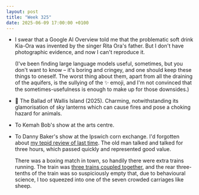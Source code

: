 ```yaml
---
layout: post
title: "Week 325"
date: 2025-06-09 17:00:00 +0100
---
```


- I swear that a Google AI Overview told me that the problematic soft drink Kia-Ora was invented by the singer Rita Ora's father. But I don't have photographic evidence, and now I can't reproduce it.

  (I've been finding large language models useful, sometimes, but you don't want to know – it's boring and cringey, and one should keep these things to oneself. The worst thing about them, apart from all the draining of the aquifers, is the sullying of the ✨ emoji, and I'm not convinced that the sometimes-usefulness is enough to make up for those downsides.)

- 🎦 The Ballad of Wallis Island (2025). Charming, notwithstanding its glamorisation of sky lanterns which can cause fires and pose a choking hazard for animals.

- To Kemah Bob's show at the arts centre.

- To Danny Baker's show at the Ipswich corn exchange. I'd forgotten about [my tepid review of last time](/2022/01/week-147). The old man talked and talked for three hours, which passed quickly and represented good value.

  There was a boxing match in town, so handily there were extra trains running. The train was [three trains coupled together](https://www.realtimetrains.co.uk/service/gb-nr:F28618/2025-06-07), and the rear three-tenths of the train was so suspiciously empty that, due to behavioural science, I too squeezed into one of the seven crowded carriages like sheep.
